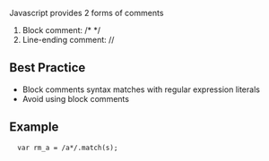 Javascript provides 2 forms of comments

1. Block comment: /\* \*/
2. Line-ending comment: //

Best Practice
-------------
- Block comments syntax matches with regular expression literals
- Avoid using block comments

Example
-------
```
  var rm_a = /a*/.match(s);
```
